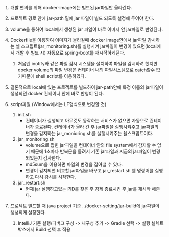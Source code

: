 1. 개발 편의를 위해 docker-image에는 빌드된 jar파일만 올라간다.
2. 프로젝트 경로 안에 jar-path 밑에 jar 파일이 빌드 되도록 설정해 두어야 한다.
3. volume을 통하여 local에서 생성된 jar 파일이 바로 이미지 안 jar파일로 반영된다.
4. Dockerfile을 이용하여 이미지가 올라갈때 docker image안에서 jar파일 감시하는 쉘 스크립트(jar_monitoring.sh)를 실행시켜 jar파일이 변경이 있으면(local에서 개발 후 빌드 시) 자동으로 spring-boot를 재시작하게된다. 
   1. 처음엔 inotify와 같은 파일 감시 시스템을 설치하여 파일을 감시하려 했지만 docker volume의 파일 변경은 컨테이너 내의 파일시스템으로 catch할수 없기때문에 shell script를 이용하였다.
5. 결론적으로 local에 있는 프로젝트를 빌드하여 jar-path안에 특정 이름의 jar파일이 생성되면 docker 컨테이너 안에 바로 반영이 된다.

6. script파일 (Window에서는 LF형식으로 변경할 것)
    1. init.sh
       - 컨테이너가 실행되고 아무것도 동작하는 서비스가 없으면 자동으로 컨테이너가 종료된다. 컨테이너가 올라 간 후 jar파일을 실행시켜주고 jar파일의 변경을 감지하는 jar_monioring.sh를 실행시켜주는 쉘스크립트이다.
    2. jar_monitoring.sh
       - volume으로 잡힌 jar파일을 컨테이너 안의 file system에서 감지할 수 없기 때문에 1초마다 반복문을 돌려서 기존 jar파일과 지금의 jar파일이 변경되었는지 검사한다.
       - md5sum을 이용하면 파일의 변경을 잡아낼 수 있다.
       - 변경이 감지되면 비교할 jar파일을 바꾸고 jar_restart.sh 쉘 명령어를 실행하고 다시 감시를 시작한다.
    3. jar_restart.sh
       - 현재 jar 실행하고있는 PID를 찾은 후 강제 종료시킨 후 jar를 재시작 해준다.

7. 프로젝트 빌드할 때 java project 기준 ../docker-setting/jar-build에 jar파일이 생성되게 설정한다.
   1. IntelliJ 기준
      실행/디버그 구성 -> 새구성 추가 -> Gradle 선택 -> 실행 셀렉트박스에서 Build 선택 후 적용 